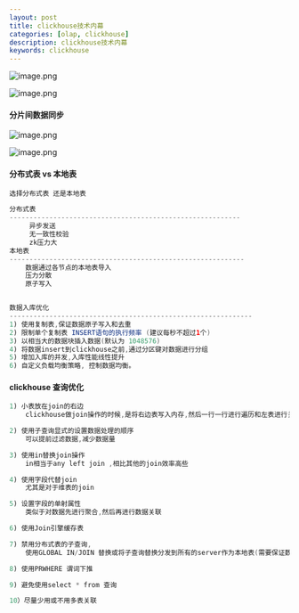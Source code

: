 ```yaml
---
layout: post
title: clickhouse技术内幕
categories: [olap, clickhouse]
description: clickhouse技术内幕
keywords: clickhouse
---
```


 <meta name="referrer" content="no-referrer"/>

![image.png](https://cdn.nlark.com/yuque/0/2021/png/659846/1639456263015-a0ba679b-41e4-4077-bc26-b5f6be48ff28.png#clientId=ucec0fbf4-97c7-4&from=paste&height=266&id=uc4ea83fc&margin=%5Bobject%20Object%5D&name=image.png&originHeight=346&originWidth=731&originalType=binary&ratio=1&size=110405&status=done&style=none&taskId=ub2ccc667-64aa-48a4-bf2b-ae51980d2de&width=562.5)

![image.png](https://cdn.nlark.com/yuque/0/2021/png/659846/1639456182487-d594f1ab-fd37-45c3-ae43-2d9603fe0f8c.png#clientId=ua011a8a7-775a-4&from=paste&height=438&id=u70277df1&margin=%5Bobject%20Object%5D&name=image.png&originHeight=461&originWidth=331&originalType=binary&ratio=1&size=27647&status=done&style=none&taskId=u370db9e7-535d-4c28-b188-3bf1fe876fb&width=314.5)

#### 分片间数据同步

![image.png](https://cdn.nlark.com/yuque/0/2021/png/659846/1639456328299-2c90c7b7-ac04-46ef-ad75-b75b362bd0a4.png#clientId=ucec0fbf4-97c7-4&from=paste&height=251&id=u945a7432&margin=%5Bobject%20Object%5D&name=image.png&originHeight=300&originWidth=563&originalType=binary&ratio=1&size=28968&status=done&style=none&taskId=u963e5b65-ff29-4cf2-af44-5c408e433d6&width=470.5)

![image.png](https://cdn.nlark.com/yuque/0/2021/png/659846/1639456374669-26bd6855-3991-45c6-90b4-c8676c986fff.png#clientId=ucec0fbf4-97c7-4&from=paste&height=618&id=u0ac4c82d&margin=%5Bobject%20Object%5D&name=image.png&originHeight=812&originWidth=775&originalType=binary&ratio=1&size=134138&status=done&style=none&taskId=u40edf6f4-3298-4713-8093-3949f090253&width=589.5)

#### 分布式表 vs 本地表

```java
选择分布式表 还是本地表

分布式表
----------------------------------------------------------
     异步发送
     无一致性校验
     zk压力大
本地表
-----------------------------------------------------------
    数据通过各节点的本地表导入
    压力分散
    原子写入


数据入库优化
-------------------------------------------------------------
1) 使用复制表,保证数据原子写入和去重
2) 限制单个复制表 INSERT语句的执行频率 (建议每秒不超过1个)
3) 以相当大的数据块插入数据(默认为 1048576)
4) 将数据insert到clickhouse之前,通过分区键对数据进行分组
5) 增加入库的并发,入库性能线性提升
6) 自定义负载均衡策略, 控制数据均衡。

```

#### clickhouse 查询优化

```java
1) 小表放在join的右边
    clickhouse做join操作的时候,是将右边表写入内存,然后一行一行进行遍历和左表进行关联操作。

2) 使用子查询显式的设置数据处理的顺序
    可以提前过滤数据,减少数据量

3) 使用in替换join操作
    in相当于any left join ,相比其他的join效率高些

4) 使用字段代替join
    尤其是对于维表的join

5) 设置字段的单射属性
    类似于对数据先进行聚合,然后再进行数据关联

6) 使用Join引擎缓存表

7) 禁用分布式表的子查询,
	使用GLOBAL IN/JOIN 替换或将子查询替换分发到所有的server作为本地表(需要保证数据的完整性)

8) 使用PRWHERE 谓词下推

9) 避免使用select * from 查询

10）尽量少用或不用多表关联


```
